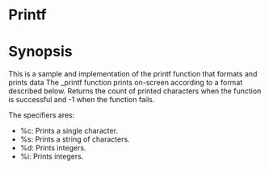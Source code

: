 # Printf

# Synopsis

This is a sample and implementation of the printf function that formats and prints data
The _printf function prints on-screen according to a format described below. Returns the count of printed characters when the function is successful and -1 when the function fails.

The specifiers ares:

*  %c: Prints a single character.
*  %s: Prints a string of characters.
*  %d: Prints integers.
*  %i: Prints integers.
